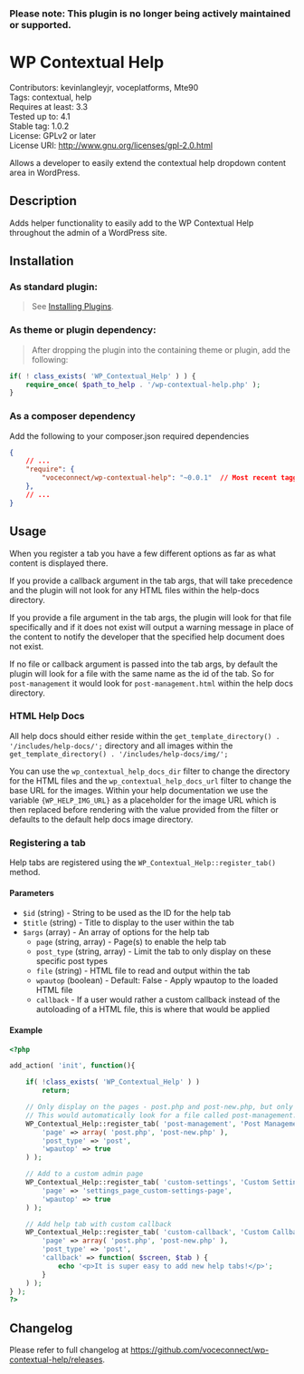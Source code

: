 ### Please note: This plugin is no longer being actively maintained or supported.

WP Contextual Help
==================

Contributors: kevinlangleyjr, voceplatforms, Mte90  
Tags: contextual, help  
Requires at least: 3.3  
Tested up to: 4.1  
Stable tag: 1.0.2  
License: GPLv2 or later  
License URI: http://www.gnu.org/licenses/gpl-2.0.html

Allows a developer to easily extend the contextual help dropdown content area in WordPress.

## Description
Adds helper functionality to easily add to the WP Contextual Help throughout the admin of a WordPress site.

## Installation

### As standard plugin:
> See [Installing Plugins](http://codex.wordpress.org/Managing_Plugins#Installing_Plugins).

### As theme or plugin dependency:
> After dropping the plugin into the containing theme or plugin, add the following:
```php
if( ! class_exists( 'WP_Contextual_Help' ) ) {
	require_once( $path_to_help . '/wp-contextual-help.php' );
}
```

### As a composer dependency
Add the following to your composer.json required dependencies
```json
{
    // ...
    "require": {
        "voceconnect/wp-contextual-help": "~0.0.1"	// Most recent tagged version
    },
    // ...
}
```

## Usage

When you register a tab you have a few different options as far as what content is displayed there.

If you provide a callback argument in the tab args, that will take precedence and the plugin will not look for any HTML files within the help-docs directory.

If you provide a file argument in the tab args, the plugin will look for that file specifically and if it does not exist will output a warning message in place of the content to notify the developer that the specified help document does not exist.

If no file or callback argument is passed into the tab args, by default the plugin will look for a file with the same name as the id of the tab. So for ```post-management``` it would look for ```post-management.html``` within the help docs directory.

### HTML Help Docs

All help docs should either reside within the ```get_template_directory() . '/includes/help-docs/';``` directory and all images within the ```get_template_directory() . '/includes/help-docs/img/';```

You can use the ```wp_contextual_help_docs_dir``` filter to change the directory for the HTML files and the ```wp_contextual_help_docs_url``` filter to change the base URL for the images. Within your help documentation we use the variable ```{WP_HELP_IMG_URL}``` as a placeholder for the image URL which is then replaced before rendering with the value provided from the filter or defaults to the default help docs image directory.

### Registering a tab

Help tabs are registered using the ```WP_Contextual_Help::register_tab()``` method.

#### Parameters
* ```$id``` (string) - String to be used as the ID for the help tab
* ```$title``` (string) - Title to display to the user within the tab
* ```$args``` (array) - An array of options for the help tab
	* ```page``` (string, array) - Page(s) to enable the help tab
	* ```post_type``` (string, array) - Limit the tab to only display on these specific post types
	* ```file``` (string) - HTML file to read and output within the tab
	* ```wpautop``` (boolean) - Default: False - Apply wpautop to the loaded HTML file
	* ```callback``` - If a user would rather a custom callback instead of the autoloading of a HTML file, this is where that would be applied

#### Example

```php
<?php

add_action( 'init', function(){

	if( !class_exists( 'WP_Contextual_Help' ) )
		return;

	// Only display on the pages - post.php and post-new.php, but only on the `post` post_type
	// This would automatically look for a file called post-management.html within get_template_directory() . '/includes/help-docs/';
	WP_Contextual_Help::register_tab( 'post-management', 'Post Management', array(
		'page' => array( 'post.php', 'post-new.php' ),
		'post_type' => 'post',
		'wpautop' => true
	) );

	// Add to a custom admin page
	WP_Contextual_Help::register_tab( 'custom-settings', 'Custom Settings', array(
		'page' => 'settings_page_custom-settings-page',
		'wpautop' => true
	) );

	// Add help tab with custom callback
	WP_Contextual_Help::register_tab( 'custom-callback', 'Custom Callback Example', array(
		'page' => array( 'post.php', 'post-new.php' ),
		'post_type' => 'post',
		'callback' => function( $screen, $tab ) {
			echo '<p>It is super easy to add new help tabs!</p>';
		}
	) );
} );
?>
```

## Changelog

Please refer to full changelog at https://github.com/voceconnect/wp-contextual-help/releases.
